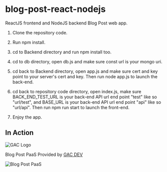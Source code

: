 # blog-post-react-nodejs
ReactJS frontend and NodeJS backend Blog Post web app.

1. Clone the repository code.

2. Run npm install.

3. cd to Backend directory and run npm install too.

4. cd to db directory, open db.js and make sure const url is your mongo uri.

5. cd back to Backend directory, open app.js and make sure cert and key point to your server's cert and key. Then run node app.js to launch the back-end.

6. cd back to repository code directory, open index.js, make sure BACK_END_TEST_URL is your back-end API url end point "test" like so "url/test", and BASE_URL is your back-end API url end point "api" like so "url/api". Then run npm run start to launch the front-end.

7. Enjoy the app.


## In Action

![GAC Logo](https://geniusandcourage.com/favicon.ico)

Blog Post PaaS Provided by [GAC DEV](https://geniusandcourage.com)

![Blog Post PaaS](https://hlwsdtech.com/elearn/Blog_Post_PaaS.png)
